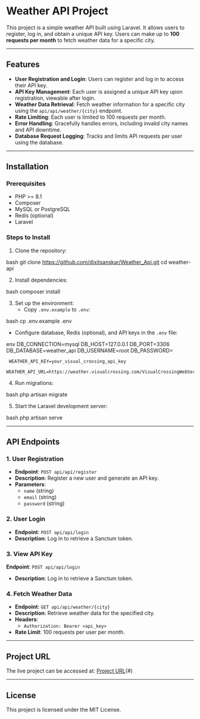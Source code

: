 # Weather API Project

This project is a simple weather API built using Laravel. It allows users to register, log in, and obtain a unique API key. Users can make up to **100 requests per month** to fetch weather data for a specific city.

---

## Features
- **User Registration and Login**: Users can register and log in to access their API key.
- **API Key Management**: Each user is assigned a unique API key upon registration, viewable after login.
- **Weather Data Retrieval**: Fetch weather information for a specific city using the `api/api/weather/{city}` endpoint.
- **Rate Limiting**: Each user is limited to 100 requests per month.
- **Error Handling**: Gracefully handles errors, including invalid city names and API downtime.
- **Database Request Logging**: Tracks and limits API requests per user using the database.

---

## Installation

### Prerequisites
- PHP >= 8.1
- Composer
- MySQL or PostgreSQL
- Redis (optional)
- Laravel

### Steps to Install
1. Clone the repository:
   
bash
   git clone https://github.com/dixitsanskar/Weather_Api.git
   cd weather-api
  

2. Install dependencies:
   
bash
   composer install
  

3. Set up the environment:
   - Copy `.env.example` to `.env`:
     
bash
     cp .env.example .env
    
   - Configure database, Redis (optional), and API keys in the `.env` file:
     
env
     DB_CONNECTION=mysql
     DB_HOST=127.0.0.1
     DB_PORT=3306
     DB_DATABASE=weather_api
     DB_USERNAME=root
     DB_PASSWORD=

     WEATHER_API_KEY=your_visual_crossing_api_key
     WEATHER_API_URL=https://weather.visualcrossing.com/VisualCrossingWebServices/rest/services/timeline/
    

4. Run migrations:
   
bash
   php artisan migrate
  

5. Start the Laravel development server:
   
bash
   php artisan serve
  

---

## API Endpoints

### 1. User Registration
- **Endpoint**: `POST api/api/register`
- **Description**: Register a new user and generate an API key.
- **Parameters**:
  - `name` (string)
  - `email` (string)
  - `password` (string)

### 2. User Login
- **Endpoint**: `POST api/api/login`
- **Description**: Log in to retrieve a Sanctum token.

### 3. View API Key
**Endpoint**: `POST api/api/login`
- **Description**: Log in to retrieve a Sanctum token.

### 4. Fetch Weather Data
- **Endpoint**: `GET api/api/weather/{city}`
- **Description**: Retrieve weather data for the specified city.
- **Headers**:
  - `Authorization: Bearer <api_key>`
- **Rate Limit**: 100 requests per user per month.

---

## Project URL
The live project can be accessed at: [Project URL](https://weather-api-omega-eight.vercel.app/)(#)

---


## License
This project is licensed under the MIT License.


